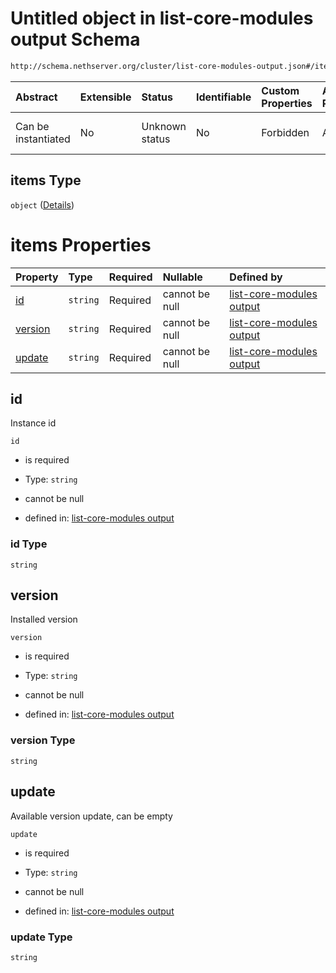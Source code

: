 # Untitled object in list-core-modules output Schema

```txt
http://schema.nethserver.org/cluster/list-core-modules-output.json#/items/properties/instances/items
```



| Abstract            | Extensible | Status         | Identifiable | Custom Properties | Additional Properties | Access Restrictions | Defined In                                                                                      |
| :------------------ | :--------- | :------------- | :----------- | :---------------- | :-------------------- | :------------------ | :---------------------------------------------------------------------------------------------- |
| Can be instantiated | No         | Unknown status | No           | Forbidden         | Allowed               | none                | [list-core-modules-output.json\*](cluster/list-core-modules-output.json "open original schema") |

## items Type

`object` ([Details](list-core-modules-output-items-properties-instances-items.md))

# items Properties

| Property            | Type     | Required | Nullable       | Defined by                                                                                                                                                                                                                            |
| :------------------ | :------- | :------- | :------------- | :------------------------------------------------------------------------------------------------------------------------------------------------------------------------------------------------------------------------------------ |
| [id](#id)           | `string` | Required | cannot be null | [list-core-modules output](list-core-modules-output-items-properties-instances-items-properties-id.md "http://schema.nethserver.org/cluster/list-core-modules-output.json#/items/properties/instances/items/properties/id")           |
| [version](#version) | `string` | Required | cannot be null | [list-core-modules output](list-core-modules-output-items-properties-instances-items-properties-version.md "http://schema.nethserver.org/cluster/list-core-modules-output.json#/items/properties/instances/items/properties/version") |
| [update](#update)   | `string` | Required | cannot be null | [list-core-modules output](list-core-modules-output-items-properties-instances-items-properties-update.md "http://schema.nethserver.org/cluster/list-core-modules-output.json#/items/properties/instances/items/properties/update")   |

## id

Instance id

`id`

* is required

* Type: `string`

* cannot be null

* defined in: [list-core-modules output](list-core-modules-output-items-properties-instances-items-properties-id.md "http://schema.nethserver.org/cluster/list-core-modules-output.json#/items/properties/instances/items/properties/id")

### id Type

`string`

## version

Installed version

`version`

* is required

* Type: `string`

* cannot be null

* defined in: [list-core-modules output](list-core-modules-output-items-properties-instances-items-properties-version.md "http://schema.nethserver.org/cluster/list-core-modules-output.json#/items/properties/instances/items/properties/version")

### version Type

`string`

## update

Available version update, can be empty

`update`

* is required

* Type: `string`

* cannot be null

* defined in: [list-core-modules output](list-core-modules-output-items-properties-instances-items-properties-update.md "http://schema.nethserver.org/cluster/list-core-modules-output.json#/items/properties/instances/items/properties/update")

### update Type

`string`
